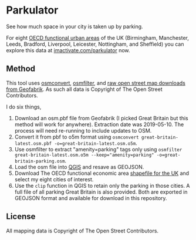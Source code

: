 # Parkulator
See how much space in your city is taken up by parking.

For eight [OECD functional urban areas](https://www.oecd.org/cfe/regional-policy/functionalurbanareasbycountry.htm) of the UK (Birmingham, Manchester, Leeds, Bradford, Liverpool, Leicester, Nottingham, and Sheffield) you can explore this data at [imactivate.com/parkulator](http://www.imactivate.com/parkulator) now.

## Method
This tool uses [osmconvert](https://wiki.openstreetmap.org/wiki/Osmconvert#Exclude_Information_or_Contents_from_the_Output_File), [osmfilter](https://wiki.openstreetmap.org/wiki/Osmfilter#Keep_only_specific_Tags), and [raw open street map downloads from Geofabrik](http://download.geofabrik.de/). As such all data is Copyright of The Open Street Contributors.

I do six things,
1. Download an osm.pbf file from Geofabrik (I picked Great Britain but this method will work for anywhere). Extraction date was 2019-05-10. The process will need re-running to include updates to OSM.
2. Convert it from pbf to o5m format using `osmconvert great-britain-latest.osm.pbf -o=great-britain-latest.osm.o5m`.
3. Use osmfilter to extract "amenity=parking" tags only using `osmfilter great-britain-latest.osm.o5m --keep="amenity=parking" -o=great-britain-parking.osm`.
4. Load the osm file into [QGIS](https://www.qgis.org/en/site/) and resave as GEOJSON.
5. Download The OECD functional economic area [shapefile for the UK](https://www.oecd.org/cfe/regional-policy/functionalurbanareasbycountry.htm) and select my eight cities of interest.
6. Use the `clip` function in QGIS to retain only the parking in those cities. A full file of all parking Great Britain is also provided. Both are exported in GEOJSON format and available for download in this repository.

## License
All mapping data is Copyright of The Open Street Contributors.